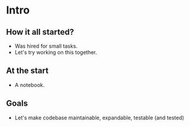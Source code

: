 # Intro

## How it all started?

- Was hired for small tasks.
- Let's try working on this together.

## At the start

- A notebook.

## Goals

- Let's make codebase maintainable, expandable, testable (and tested)
